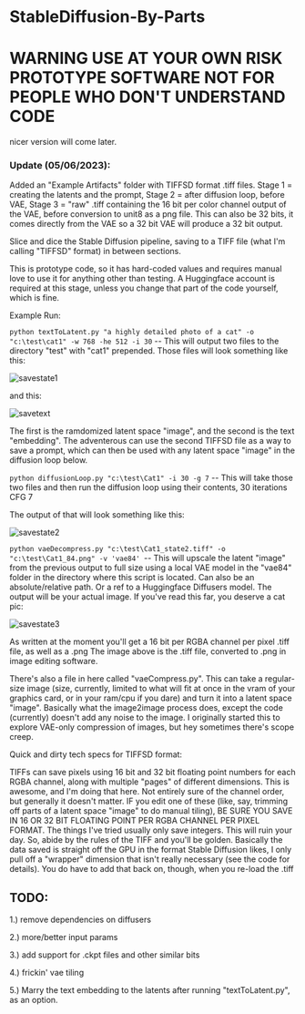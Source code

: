 # StableDiffusion-By-Parts
# WARNING USE AT YOUR OWN RISK PROTOTYPE SOFTWARE NOT FOR PEOPLE WHO DON'T UNDERSTAND CODE
nicer version will come later.

### Update (05/06/2023): 
Added an "Example Artifacts" folder with TIFFSD format .tiff files. Stage 1 = creating the latents and the prompt, Stage 2 = after diffusion loop, before VAE, Stage 3 = "raw" .tiff containing the 16 bit per color channel output of the VAE, before conversion to unit8 as a png file. This can also be 32 bits, it comes directly from the VAE so a 32 bit VAE will produce a 32 bit output.

Slice and dice the Stable Diffusion pipeline, saving to a TIFF file (what I'm calling "TIFFSD" format) in between sections.

This is prototype code, so it has hard-coded values and requires manual love to use it for anything other than testing. A Huggingface account is required at this stage, unless you change that part of the code yourself, which is fine. 

Example Run:

`python textToLatent.py "a highly detailed photo of a cat" -o "c:\test\cat1" -w 768 -he 512 -i 30` -- This will output two files to the directory "test" with "cat1" prepended.
Those files will look something like this: 

![savestate1](https://user-images.githubusercontent.com/7604556/236593217-576cf858-3e40-44f6-95a9-f68023ceed06.png)

and this: 

![savetext](https://user-images.githubusercontent.com/7604556/236593243-67383773-5c82-49fc-894b-9ce73e730f65.png)

The first is the ramdomized latent space "image", and the second is the text "embedding". The adventerous can use the second TIFFSD file as a way to save a prompt, which can then be used with any latent space "image" in the diffusion loop below.


`python diffusionLoop.py "c:\test\Cat1" -i 30 -g 7` -- This will take those two files and then run the diffusion loop using their contents, 30 iterations CFG 7

The output of that will look something like this: 

![savestate2](https://user-images.githubusercontent.com/7604556/236593303-a6e362b7-15bc-4c5c-b33f-6f240e3a2f21.png)

`python vaeDecompress.py "c:\test\Cat1_state2.tiff" -o "c:\test\Cat1_84.png" -v 'vae84' `-- This will upscale the latent "image" from the previous output to full size using a local VAE model in the "vae84" folder in the directory where this script is located. Can also be an absolute/relative path. Or a ref to a Huggingface Diffusers model. The output will be your actual image. If you've read this far, you deserve a cat pic:


![savestate3](https://user-images.githubusercontent.com/7604556/236593446-4a6daa04-a649-4184-9fbe-f444a6cbf03e.png)

As written at the moment you'll get a 16 bit per RGBA channel per pixel .tiff file, as well as a .png The image above is the .tiff file, converted to .png in image editing software.

There's also a file in here called "vaeCompress.py". This can take a regular-size image (size, currently, limited to what will fit at once in the vram of your graphics card, or in your ram/cpu if you dare) and turn it into a latent space "image". Basically what the image2image process does, except the code (currently) doesn't add any noise to the image. I originally started this to explore VAE-only compression of images, but hey sometimes there's scope creep.

Quick and dirty tech specs for TIFFSD format:

TIFFs can save pixels using 16 bit and 32 bit floating point numbers for each RGBA channel, along with multiple "pages" of different dimensions. This is awesome, and I'm doing that here. Not entirely sure of the channel order, but generally it doesn't matter. IF you edit one of these (like, say, trimming off parts of a latent space "image" to do manual tiling), BE SURE YOU SAVE IN 16 OR 32 BIT FLOATING POINT PER RGBA CHANNEL PER PIXEL FORMAT. The things I've tried usually only save integers. This will ruin your day. So, abide by the rules of the TIFF and you'll be golden. Basically the data saved is straight off the GPU in the format Stable Diffusion likes, I only pull off a "wrapper" dimension that isn't really necessary (see the code for details). You do have to add that back on, though, when you re-load the .tiff



TODO:
-----
1.) remove dependencies on diffusers

2.) more/better input params

3.) add support for .ckpt files and other similar bits

4.) frickin' vae tiling

5.) Marry the text embedding to the latents after running "textToLatent.py", as an option.
